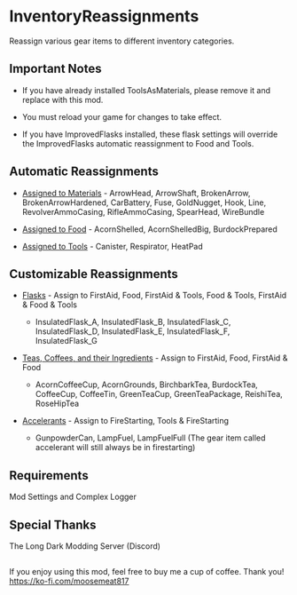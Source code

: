 # InventoryReassignments
Reassign various gear items to different inventory categories.  
  
  
## Important Notes
- If you have already installed ToolsAsMaterials, please remove it and replace with this mod.  

- You must reload your game for changes to take effect.  

- If you have ImprovedFlasks installed, these flask settings will override the ImprovedFlasks automatic reassignment to Food and Tools.
  
  
## Automatic Reassignments
- <ins>Assigned to Materials</ins> - ArrowHead, ArrowShaft, BrokenArrow, BrokenArrowHardened, CarBattery, Fuse, GoldNugget, Hook, Line, RevolverAmmoCasing, RifleAmmoCasing, SpearHead, WireBundle  

- <ins>Assigned to Food</ins> - AcornShelled, AcornShelledBig, BurdockPrepared  

- <ins>Assigned to Tools</ins> - Canister, Respirator, HeatPad  


## Customizable Reassignments
- <ins>Flasks</ins> - Assign to FirstAid, Food, FirstAid & Tools, Food & Tools, FirstAid & Food & Tools
  - InsulatedFlask_A, InsulatedFlask_B, InsulatedFlask_C, InsulatedFlask_D, InsulatedFlask_E, InsulatedFlask_F, InsulatedFlask_G  

- <ins>Teas, Coffees, and their Ingredients</ins> - Assign to FirstAid, Food, FirstAid & Food
  - AcornCoffeeCup, AcornGrounds, BirchbarkTea, BurdockTea, CoffeeCup, CoffeeTin, GreenTeaCup, GreenTeaPackage, ReishiTea, RoseHipTea  

- <ins>Accelerants</ins> - Assign to FireStarting, Tools & FireStarting
  - GunpowderCan, LampFuel, LampFuelFull (The gear item called accelerant will still always be in firestarting)



## Requirements
Mod Settings and Complex Logger

## Special Thanks
The Long Dark Modding Server (Discord)



##
If you enjoy using this mod, feel free to buy me a cup of coffee.  Thank you!
https://ko-fi.com/moosemeat817
